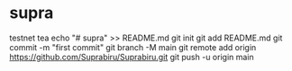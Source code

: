 # supra
testnet tea
echo "# supra" >> README.md
git init
git add README.md
git commit -m "first commit"
git branch -M main
git remote add origin https://github.com/Suprabiru/Suprabiru.git
git push -u origin main
